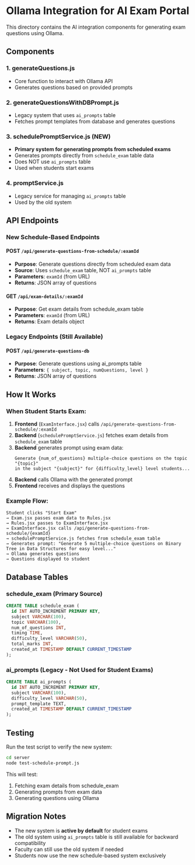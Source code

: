 # Ollama Integration for AI Exam Portal

This directory contains the AI integration components for generating exam questions using Ollama.

## Components

### 1. generateQuestions.js
- Core function to interact with Ollama API
- Generates questions based on provided prompts

### 2. generateQuestionsWithDBPrompt.js
- Legacy system that uses `ai_prompts` table
- Fetches prompt templates from database and generates questions

### 3. schedulePromptService.js (NEW)
- **Primary system for generating prompts from scheduled exams**
- Generates prompts directly from `schedule_exam` table data
- Does NOT use `ai_prompts` table
- Used when students start exams

### 4. promptService.js
- Legacy service for managing `ai_prompts` table
- Used by the old system

## API Endpoints

### New Schedule-Based Endpoints

#### POST `/api/generate-questions-from-schedule/:examId`
- **Purpose**: Generate questions directly from scheduled exam data
- **Source**: Uses `schedule_exam` table, NOT `ai_prompts` table
- **Parameters**: `examId` (from URL)
- **Returns**: JSON array of questions

#### GET `/api/exam-details/:examId`
- **Purpose**: Get exam details from schedule_exam table
- **Parameters**: `examId` (from URL)
- **Returns**: Exam details object

### Legacy Endpoints (Still Available)

#### POST `/api/generate-questions-db`
- **Purpose**: Generate questions using ai_prompts table
- **Parameters**: `{ subject, topic, numQuestions, level }`
- **Returns**: JSON array of questions

## How It Works

### When Student Starts Exam:

1. **Frontend** (`ExamInterface.jsx`) calls `/api/generate-questions-from-schedule/:examId`
2. **Backend** (`schedulePromptService.js`) fetches exam details from `schedule_exam` table
3. **Backend** generates prompt using exam data:
   ```
   Generate {num_of_questions} multiple-choice questions on the topic "{topic}" 
   in the subject "{subject}" for {difficulty_level} level students...
   ```
4. **Backend** calls Ollama with the generated prompt
5. **Frontend** receives and displays the questions

### Example Flow:

```
Student clicks "Start Exam" 
→ Exam.jsx passes exam data to Rules.jsx 
→ Rules.jsx passes to ExamInterface.jsx 
→ ExamInterface.jsx calls /api/generate-questions-from-schedule/{examId}
→ schedulePromptService.js fetches from schedule_exam table
→ Generates prompt: "Generate 5 multiple-choice questions on Binary Tree in Data Structures for easy level..."
→ Ollama generates questions
→ Questions displayed to student
```

## Database Tables

### schedule_exam (Primary Source)
```sql
CREATE TABLE schedule_exam (
  id INT AUTO_INCREMENT PRIMARY KEY,
  subject VARCHAR(100),
  topic VARCHAR(100),
  num_of_questions INT,
  timing TIME,
  difficulty_level VARCHAR(50),
  total_marks INT,
  created_at TIMESTAMP DEFAULT CURRENT_TIMESTAMP
);
```

### ai_prompts (Legacy - Not Used for Student Exams)
```sql
CREATE TABLE ai_prompts (
  id INT AUTO_INCREMENT PRIMARY KEY,
  subject VARCHAR(100),
  difficulty_level VARCHAR(50),
  prompt_template TEXT,
  created_at TIMESTAMP DEFAULT CURRENT_TIMESTAMP
);
```

## Testing

Run the test script to verify the new system:

```bash
cd server
node test-schedule-prompt.js
```

This will test:
1. Fetching exam details from schedule_exam
2. Generating prompts from exam data
3. Generating questions using Ollama

## Migration Notes

- The new system is **active by default** for student exams
- The old system using `ai_prompts` table is still available for backward compatibility
- Faculty can still use the old system if needed
- Students now use the new schedule-based system exclusively 
